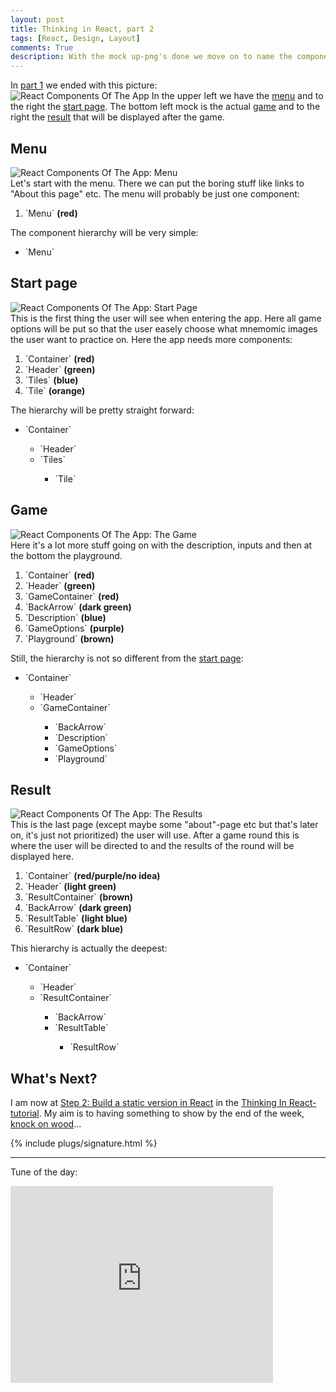 ```yaml
---
layout: post
title: Thinking in React, part 2
tags: [React, Design, Layout]
comments: True
description: With the mock up-png's done we move on to name the components and create an hierarchy.
---
```

In [part 1](/thinking-in-react/) we ended with this picture:  
![React Components Of The App](https://raw.githubusercontent.com/OskarKlintrotSkolarbeteWP14/2dv607.oskarklintrot.se/gh-pages/public/pics/figurkoder_react.gif)
In the upper left we have the [menu](#menu) and to the right the [start page](#start-page). The bottom left mock is the actual [game](#game) and to the right the [result](#result) that will be displayed after the game.

## Menu
![React Components Of The App: Menu](https://raw.githubusercontent.com/OskarKlintrotSkolarbeteWP14/2dv607.oskarklintrot.se/gh-pages/public/pics/figurkoder_react_menu.gif)  
Let's start with the menu. There we can put the boring stuff like links to "About this page" etc. The menu will probably be just one component:
<ol>
  <li>`Menu` <strong>(red)</strong></li>
</ol>

The component hierarchy will be very simple:
<ul>
  <li>`Menu`</li>
</ul>

## Start page
![React Components Of The App: Start Page](https://raw.githubusercontent.com/OskarKlintrotSkolarbeteWP14/2dv607.oskarklintrot.se/gh-pages/public/pics/figurkoder_react_start.gif)  
This is the first thing the user will see when entering the app. Here all game options will be put so that the user easely choose what mnemomic images the user want to practice on. Here the app needs more components:
<ol>
  <li>`Container` <strong>(red)</strong></li>
  <li>`Header` <strong>(green)</strong></li>
  <li>`Tiles` <strong>(blue)</strong></li>
  <li>`Tile` <strong>(orange)</strong></li>
</ol>

The hierarchy will be pretty straight forward:
<ul>
  <li>`Container`</li>
  <ul>
    <li>`Header`</li>
    <li>`Tiles`</li>
    <ul>
      <li>`Tile`</li>
    </ul>
  </ul>
</ul>

## Game
![React Components Of The App: The Game](https://raw.githubusercontent.com/OskarKlintrotSkolarbeteWP14/2dv607.oskarklintrot.se/gh-pages/public/pics/figurkoder_react_game.gif)  
Here it's a lot more stuff going on with the description, inputs and then at the bottom the playground.
<ol>
  <li>`Container` <strong>(red)</strong></li>
  <li>`Header` <strong>(green)</strong></li>
  <li>`GameContainer` <strong>(red)</strong></li>
  <li>`BackArrow` <strong>(dark green)</strong></li>
  <li>`Description` <strong>(blue)</strong></li>
  <li>`GameOptions` <strong>(purple)</strong></li>
  <li>`Playground` <strong>(brown)</strong></li>
</ol>

Still, the hierarchy is not so different from the [start page](#start-page):
<ul>
  <li>`Container`</li>
  <ul>
    <li>`Header`</li>
    <li>`GameContainer`</li>
    <ul>
      <li>`BackArrow`</li>
      <li>`Description`</li>
      <li>`GameOptions`</li>
      <li>`Playground`</li>
    </ul>
  </ul>
</ul>

## Result
![React Components Of The App: The Results](https://raw.githubusercontent.com/OskarKlintrotSkolarbeteWP14/2dv607.oskarklintrot.se/gh-pages/public/pics/figurkoder_react_result.gif)  
This is the last page (except maybe some "about"-page etc but that's later on, it's just not prioritized) the user will use. After a game round this is where the user will be directed to and the results of the round will be displayed here.
<ol>
  <li>`Container` <strong>(red/purple/no idea)</strong></li>
  <li>`Header` <strong>(light green)</strong></li>
  <li>`ResultContainer` <strong>(brown)</strong></li>
  <li>`BackArrow` <strong>(dark green)</strong></li>
  <li>`ResultTable` <strong>(light blue)</strong></li>
  <li>`ResultRow` <strong>(dark blue)</strong></li>
</ol>

This hierarchy is actually the deepest:
<ul>
  <li>`Container`</li>
  <ul>
    <li>`Header`</li>
    <li>`ResultContainer`</li>
    <ul>
      <li>`BackArrow`</li>
      <li>`ResultTable`</li>
      <ul>
        <li>`ResultRow`</li>
      </ul>
    </ul>
  </ul>
</ul>

## What's Next?
I am now at [Step 2: Build a static version in React](https://facebook.github.io/react/docs/thinking-in-react.html#step-2-build-a-static-version-in-react) in the [Thinking In React-tutorial](https://facebook.github.io/react/docs/thinking-in-react.html). My aim is to having something to show by the end of the week, [knock on wood](https://en.wikipedia.org/wiki/Knocking_on_wood)...

{% include plugs/signature.html %}  

__________

Tune of the day:  
<iframe width="420" height="315" src="https://www.youtube.com/embed/N_c60Sp7Gtc" frameborder="0" allowfullscreen></iframe>
